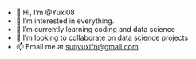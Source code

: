 - 👋 Hi, I’m @Yuxi08
- 👀 I’m interested in everything.
- 🌱 I’m currently learning coding and data science
- 💞️ I’m looking to collaborate on data science projects
- 📫 Email me at sunyuxifn@gmail.com

<!---
Yuxi08/Yuxi08 is a ✨ special ✨ repository because its `README.md` (this file) appears on your GitHub profile.
You can click the Preview link to take a look at your changes.
--->

